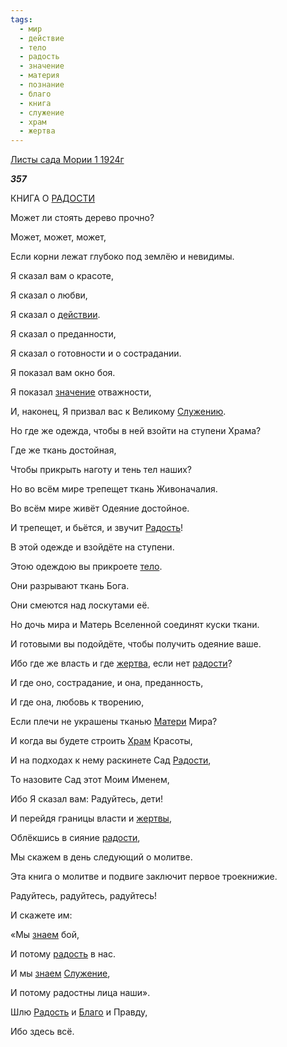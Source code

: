 ```yaml
---
tags:
  - мир
  - действие
  - тело
  - радость
  - значение
  - материя
  - познание
  - благо
  - книга
  - служение
  - храм
  - жертва
---
```

[Листы сада Мории 1 1924г](https://127.0.0.1:4002/agni/1924)

___357___

КНИГА О [РАДОСТИ](../../../tags/#[радость](../../../tags/#радость))   

Может ли стоять дерево прочно?   

Может, может, может,   

Если корни лежат глубоко под землёю и невидимы.   

Я сказал вам о красоте,   

Я сказал о любви,   

Я сказал о [действии](../../../tags/#действие).   

Я сказал о преданности,   

Я сказал о готовности и о сострадании.   

Я показал вам окно боя.   

Я показал [значение](../../../tags/#значение) отважности,   

И, наконец, Я призвал вас к Великому [Служению](../../../tags/#служение).   

Но где же одежда, чтобы в ней взойти на ступени Храма?   

Где же ткань достойная,   

Чтобы прикрыть наготу и тень тел наших?   

Но во всём мире трепещет ткань Живоначалия.   

Во всём мире живёт Одеяние достойное.   

И трепещет, и бьётся, и звучит [Радость](../../../tags/#[радость](../../../tags/#радость))!   

В этой одежде и взойдёте на ступени.   

Этою одеждою вы прикроете [тело](../../../tags/#тело).   

Они разрывают ткань Бога.   

Они смеются над лоскутами её.   

Но дочь мира и Матерь Вселенной соединят куски ткани.   

И готовыми вы подойдёте, чтобы получить одеяние ваше.   

Ибо где же власть и где [жертва](../../../tags/#жертва), если нет [радости](../../../tags/#[радость](../../../tags/#радость))?   

И где оно, сострадание, и она, преданность,   

И где она, любовь к творению,   

Если плечи не украшены тканью [Матери](../../../tags/#материя) Мира?   

И когда вы будете строить [Храм](../../../tags/#храм) Красоты,   

И на подходах к нему раскинете Сад [Радости](../../../tags/#[радость](../../../tags/#радость)),   

То назовите Сад этот Моим Именем,   

Ибо Я сказал вам: Радуйтесь, дети!   

И перейдя границы власти и [жертвы](../../../tags/#жертва),   

Облёкшись в сияние [радости](../../../tags/#[радость](../../../tags/#радость)),   

Мы скажем в день следующий о молитве.   

Эта книга о молитве и подвиге заключит первое троекнижие.   

Радуйтесь, радуйтесь, радуйтесь!   

И скажете им:   

«Мы [знаем](../../../tags/#познание) бой,   

И потому [радость](../../../tags/#радость) в нас.   

И мы [знаем](../../../tags/#познание) [Служение](../../../tags/#служение),   

И потому радостны лица наши».   

Шлю [Радость](../../../tags/#[радость](../../../tags/#радость)) и [Благо](../../../tags/#благо) и Правду,   

Ибо здесь всё.   

